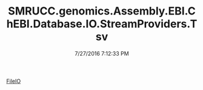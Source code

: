 ﻿---
title: SMRUCC.genomics.Assembly.EBI.ChEBI.Database.IO.StreamProviders.Tsv
date: 7/27/2016 7:12:33 PM
---

[FileIO](T-SMRUCC.genomics.Assembly.EBI.ChEBI.Database.IO.StreamProviders.Tsv.FileIO.html)

